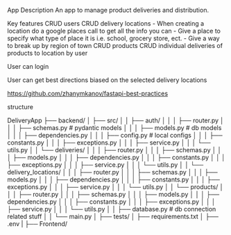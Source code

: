 App Description
  An app to manage product deliveries and distribution.


Key features
  CRUD users
  CRUD delivery locations
    - When creating a location do a google places call to get all the info you can
    - Give a place to specify what type of place it is i.e. school, grocery store, ect.
    - Give a way to break up by region of town
  CRUD products
  CRUD individual deliveries of products to location by user

  User can login

  User can get best directions biased on the selected delivery locations

  

  
https://github.com/zhanymkanov/fastapi-best-practices


structure

DeliveryApp
├── backend/
│   ├── src/
│   │   ├── auth/
│   │   │   ├── router.py
│   │   │   ├── schemas.py  # pydantic models
│   │   │   ├── models.py  # db models
│   │   │   ├── dependencies.py
│   │   │   ├── config.py  # local configs
│   │   │   ├── constants.py
│   │   │   ├── exceptions.py
│   │   │   ├── service.py
│   │   │   └── utils.py
│   │   └── deliveries/
│   │   │   ├── router.py
│   │   │   ├── schemas.py
│   │   │   ├── models.py
│   │   │   ├── dependencies.py
│   │   │   ├── constants.py
│   │   │   ├── exceptions.py
│   │   │   ├── service.py
│   │   │   └── utils.py
│   │   └── delivery_locations/
│   │   │   ├── router.py
│   │   │   ├── schemas.py
│   │   │   ├── models.py
│   │   │   ├── dependencies.py
│   │   │   ├── constants.py
│   │   │   ├── exceptions.py
│   │   │   ├── service.py
│   │   │   └── utils.py
│   │   └── products/
│   │   │   ├── router.py
│   │   │   ├── schemas.py
│   │   │   ├── models.py
│   │   │   ├── dependencies.py
│   │   │   ├── constants.py
│   │   │   ├── exceptions.py
│   │   │   ├── service.py
│   │   │   └── utils.py
│   │   ├── database.py  # db connection related stuff
│   │   └── main.py
│   ├── tests/
│   ├── requirements.txt
│   ├── .env
|
├── Frontend/